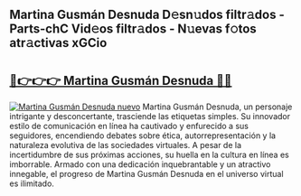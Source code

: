 ## Martina Gusmán Desnuda D𝚎sn𝚞dos filtr𝚊dos - Parts-chC Vid𝚎os filtr𝚊dos - N𝚞evas f𝚘tos atr𝚊ctivas xGCio

# <h2><a href="http://mbcjma.tromn.icu/?c=Martina+Gusm%c3%a1n+Desnuda">🔗👉👉👉 Martina Gusmán Desnuda 🔗🔗</a></h2>

[![Martina Gusmán Desnuda nuevo](https://i.imgur.com/pEAQMta.gif)](http://mbcjma.tromn.icu/?c=Martina+Gusm%c3%a1n+Desnuda)
Martina Gusmán Desnuda, un personaje intrigante y desconcertante, trasciende las etiquetas simples. Su innovador estilo de comunicación en línea ha cautivado y enfurecido a sus seguidores, encendiendo debates sobre ética, autorrepresentación y la naturaleza evolutiva de las sociedades virtuales. A pesar de la incertidumbre de sus próximas acciones, su huella en la cultura en línea es imborrable. Armado con una dedicación inquebrantable y un atractivo innegable, el progreso de Martina Gusmán Desnuda en el universo virtual es ilimitado.
